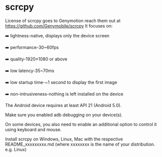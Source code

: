 # scrcpy
License of scrcpy goes to Genymotion reach them out at https://github.com/Genymobile/scrcpy
It focuses on:

:arrow_right: lightness-native, displays only the device screen

:arrow_right: performance-30~60fps

:arrow_right: quality-1920×1080 or above

:arrow_right: low latency-35~70ms

:arrow_right: low startup time-~1 second to display the first image

:arrow_right: non-intrusiveness-nothing is left installed on the device

The Android device requires at least API 21 (Android 5.0).

Make sure you enabled adb debugging on your device(s).

On some devices, you also need to enable an additional option to control it using keyboard and mouse.

Install scrcpy on Windows, Linux, Mac with the respective README_xxxxxxxxx.md (where xxxxxxxx is the name of your distribution. e.g. Linux)
